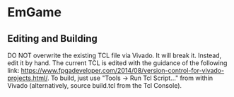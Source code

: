 # EmGame

## Editing and Building
DO NOT overwrite the existing TCL file via Vivado. It will break it. Instead, edit it by hand.
The current TCL is edited with the guidance of the following link: https://www.fpgadeveloper.com/2014/08/version-control-for-vivado-projects.html/. To build, just use "Tools -> Run Tcl Script..." from within Vivado (alternatively, source build.tcl from the Tcl Console).
